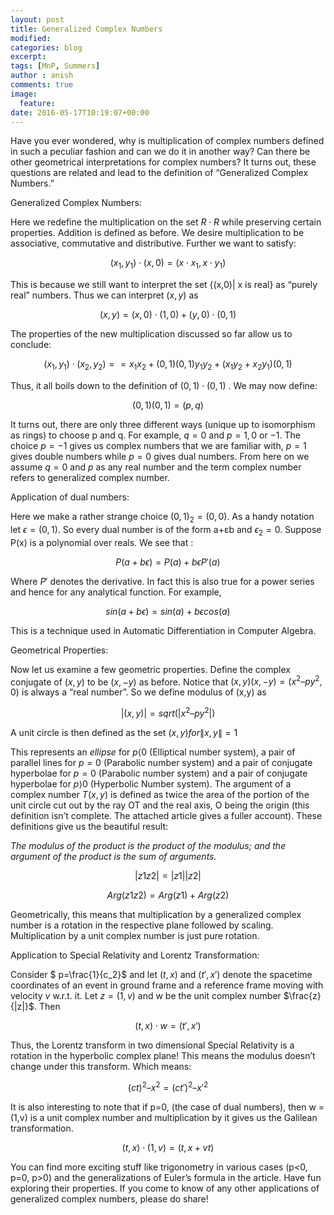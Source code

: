 ```yaml
---
layout: post
title: Generalized Complex Numbers
modified:
categories: blog
excerpt:
tags: [MnP, Summers]
author : anish
comments: true
image:
  feature:
date: 2016-05-17T10:19:07+00:00
---
```


Have you ever wondered, why is multiplication of complex numbers defined in such a peculiar fashion and can we do it in another way? Can there be other geometrical interpretations for complex numbers? It turns out, these questions are related and lead to the definition of “Generalized Complex Numbers.”

Generalized Complex Numbers:

Here we redefine the multiplication on the set $R\cdot R$ while preserving certain properties. Addition is defined as before. We desire multiplication to be associative, commutative and distributive. Further we want to satisfy:

$$ (x_1,y_1)\cdot (x,0) = (x\cdot x_1,x\cdot y_1) $$

This is because we still want to interpret the set {(x,0)| x is real} as “purely real” numbers. Thus we can interpret $(x,y)$ as

$$(x,y) = (x,0)\cdot (1,0)+(y,0)\cdot (0,1)$$

The properties of the new multiplication discussed so far allow us to conclude:

$$(x_1,y_1)\cdot (x_2,y_2)= =x_1x_2 + (0,1)(0,1)y_1y_2 + (x_1y_2 + x_2y_1)(0,1)$$

Thus, it all boils down to the definition of $(0,1)\cdot (0,1)$ . We may now define:

$$(0,1)(0,1)=(p,q)$$

It turns out, there are only three different ways (unique up to isomorphism as rings) to choose p and q. For example, $q = 0$ and $p = 1 , 0$ or $-1$. The choice $p = -1$ gives us complex numbers that we are familiar with, $p = 1$ gives double numbers while $p = 0$ gives dual numbers. From here on we assume $q = 0$ and $p$ as any real number and the term complex number refers to generalized complex number.

Application of dual numbers:

Here we make a rather strange choice $(0,1)_2 = (0,0)$. As a handy notation let $\epsilon  = (0,1)$. So every dual number is of the form a+ɛb and $\epsilon_2 = 0$. Suppose P(x) is a polynomial over reals. We see that :

$$P(a+b\epsilon) = P(a) + b\epsilon P'(a)$$

Where $P'$ denotes the derivative. In fact this is also true for a power series and hence for any analytical function. For example,

$$sin(a+b\epsilon) = sin(a) + b\epsilon cos(a)$$

This is a technique used in Automatic Differentiation in Computer Algebra.

Geometrical Properties:

Now let us examine a few geometric properties. Define the complex conjugate of $(x,y)$ to be $(x,-y)$ as before. Notice that $(x,y)(x,-y) = (x^2 – py^2,0)$ is always a “real number”. So we define modulus of (x,y) as

$$|(x,y)| = sqrt(|x^2 –py^2|)$$

A unit circle is then defined as the set $(x,y) for \|x,y\|=1$

This represents an *ellipse* for $p \langle 0$ (Elliptical number system), a pair of parallel lines for $p=0$ (Parabolic number system) and a pair of conjugate hyperbolae for $p=0$ (Parabolic number system) and a pair of conjugate hyperbolae for  $p\rangle 0$ (Hyperbolic Number system). The argument of a complex number $T(x,y)$ is defined as twice the area of the portion of the unit circle cut out by the ray OT and the real axis, O being the origin (this definition isn’t complete. The attached article gives a fuller account). These definitions give us the beautiful result:


_The modulus of the product is the product of the modulus; and the argument of the product is the sum of arguments._

$$|z1z2| = |z1||z2|$$

$$Arg(z1z2) = Arg(z1) + Arg(z2)$$

Geometrically, this means that multiplication by a generalized complex number is a rotation in the respective plane followed by scaling. Multiplication by a unit complex number is just pure rotation.

Application to Special Relativity and Lorentz Transformation:

Consider $ p=\frac{1}{c_2}$ and let $(t,x)$ and $(t',x')$ denote the spacetime coordinates of an event in ground frame and a reference frame moving with velocity $v$ w.r.t. it. Let $z = (1,v)$ and w be the unit complex number $\frac{z}{|z|}$. Then

$$(t,x)\cdot w =  (t',x')$$

Thus, the Lorentz transform in two dimensional Special Relativity is a rotation in the hyperbolic complex plane! This means the modulus doesn’t change under this transform. Which means:

$$(ct)^2 – x^2 = (ct')^2 – x'^2$$

It is also interesting to note that if p=0, (the case of dual numbers), then w = (1,v) is a unit complex number and multiplication by it gives us the Galilean transformation.

$$(t,x)\cdot (1,v) = (t, x+vt )$$

You can find more exciting stuff like trigonometry in various cases (p<0, p=0, p>0) and the generalizations of Euler’s formula in the article. Have fun exploring their properties. If you come to know of any other applications of generalized complex numbers, please do share!
